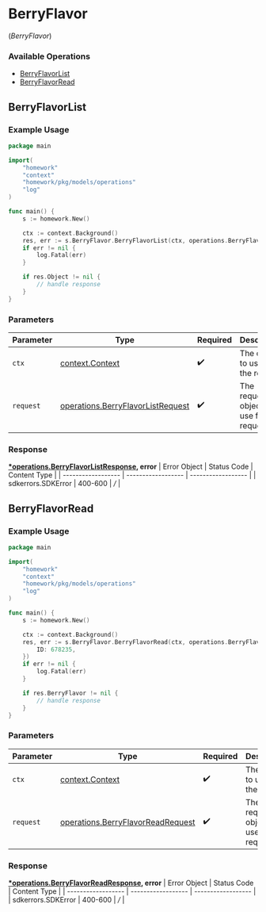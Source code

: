 # BerryFlavor
(*BerryFlavor*)

### Available Operations

* [BerryFlavorList](#berryflavorlist)
* [BerryFlavorRead](#berryflavorread)

## BerryFlavorList

### Example Usage

```go
package main

import(
	"homework"
	"context"
	"homework/pkg/models/operations"
	"log"
)

func main() {
    s := homework.New()

    ctx := context.Background()
    res, err := s.BerryFlavor.BerryFlavorList(ctx, operations.BerryFlavorListRequest{})
    if err != nil {
        log.Fatal(err)
    }

    if res.Object != nil {
        // handle response
    }
}
```

### Parameters

| Parameter                                                                                  | Type                                                                                       | Required                                                                                   | Description                                                                                |
| ------------------------------------------------------------------------------------------ | ------------------------------------------------------------------------------------------ | ------------------------------------------------------------------------------------------ | ------------------------------------------------------------------------------------------ |
| `ctx`                                                                                      | [context.Context](https://pkg.go.dev/context#Context)                                      | :heavy_check_mark:                                                                         | The context to use for the request.                                                        |
| `request`                                                                                  | [operations.BerryFlavorListRequest](../../pkg/models/operations/berryflavorlistrequest.md) | :heavy_check_mark:                                                                         | The request object to use for the request.                                                 |


### Response

**[*operations.BerryFlavorListResponse](../../pkg/models/operations/berryflavorlistresponse.md), error**
| Error Object       | Status Code        | Content Type       |
| ------------------ | ------------------ | ------------------ |
| sdkerrors.SDKError | 400-600            | */*                |

## BerryFlavorRead

### Example Usage

```go
package main

import(
	"homework"
	"context"
	"homework/pkg/models/operations"
	"log"
)

func main() {
    s := homework.New()

    ctx := context.Background()
    res, err := s.BerryFlavor.BerryFlavorRead(ctx, operations.BerryFlavorReadRequest{
        ID: 678235,
    })
    if err != nil {
        log.Fatal(err)
    }

    if res.BerryFlavor != nil {
        // handle response
    }
}
```

### Parameters

| Parameter                                                                                  | Type                                                                                       | Required                                                                                   | Description                                                                                |
| ------------------------------------------------------------------------------------------ | ------------------------------------------------------------------------------------------ | ------------------------------------------------------------------------------------------ | ------------------------------------------------------------------------------------------ |
| `ctx`                                                                                      | [context.Context](https://pkg.go.dev/context#Context)                                      | :heavy_check_mark:                                                                         | The context to use for the request.                                                        |
| `request`                                                                                  | [operations.BerryFlavorReadRequest](../../pkg/models/operations/berryflavorreadrequest.md) | :heavy_check_mark:                                                                         | The request object to use for the request.                                                 |


### Response

**[*operations.BerryFlavorReadResponse](../../pkg/models/operations/berryflavorreadresponse.md), error**
| Error Object       | Status Code        | Content Type       |
| ------------------ | ------------------ | ------------------ |
| sdkerrors.SDKError | 400-600            | */*                |
